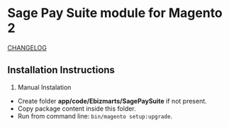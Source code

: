 # Sage Pay Suite module for Magento 2

[CHANGELOG](https://github.com/ebizmarts/magento2-sage-pay-suite/blob/master/CHANGELOG.md)

## Installation Instructions

1. Manual Instalation
 * Create folder __app/code/Ebizmarts/SagePaySuite__ if not present.
 * Copy package content inside this folder.
 * Run from command line: `bin/magento setup:upgrade`.
